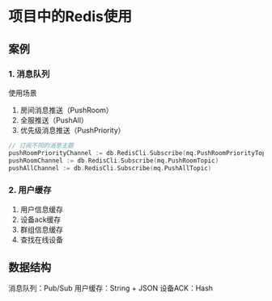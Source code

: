 # 项目中的Redis使用

## 案例

### 1. 消息队列

使用场景

1. 房间消息推送（PushRoom）
2. 全服推送（PushAll）
3. 优先级消息推送（PushPriority）

```go
// 订阅不同的消息主题
pushRoomPriorityChannel := db.RedisCli.Subscribe(mq.PushRoomPriorityTopic)
pushRoomChannel := db.RedisCli.Subscribe(mq.PushRoomTopic)
pushAllChannel := db.RedisCli.Subscribe(mq.PushAllTopic)
```

### 2. 用户缓存

1. 用户信息缓存
2. 设备ack缓存
3. 群组信息缓存
4. 查找在线设备

## 数据结构

消息队列：Pub/Sub
用户缓存：String + JSON
设备ACK：Hash
